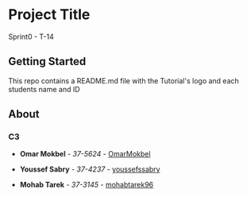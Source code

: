 # Project Title

Sprint0 - T-14

## Getting Started

This repo contains a README.md file with the Tutorial's logo and each students name and ID

## About

### C3

* **Omar Mokbel** - *37-5624* - [OmarMokbel](https://github.com/OmarMokbel)

* **Youssef Sabry** - *37-4237* - [youssefssabry](https://github.com/youssefssabry)


* **Mohab Tarek** - *37-3145* - [mohabtarek96](https://github.com/mohabtarek96)
